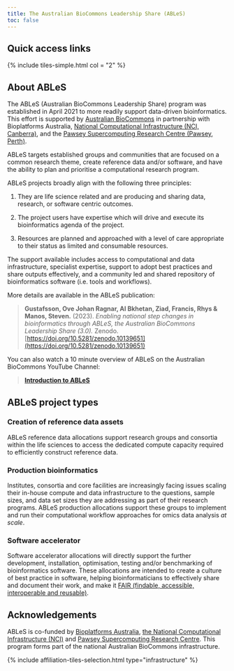 ```yaml
---
title: The Australian BioCommons Leadership Share (ABLeS)
toc: false
---
```


## Quick access links

{% include tiles-simple.html col = "2" %}


## About ABLeS

The ABLeS (Australian BioCommons Leadership Share) program was established in April 2021 to more readily support data-driven bioinformatics. This effort is supported by [Australian BioCommons](https://www.biocommons.org.au/) in partnership with Bioplatforms Australia, [National Computational Infrastructure (NCI, Canberra)](https://nci.org.au/), and the [Pawsey Supercomputing Research Centre (Pawsey, Perth)](https://pawsey.org.au/). 

ABLeS targets established groups and communities that are focused on a common research theme, create reference data and/or software, and have the ability to plan and prioritise a computational research program.

ABLeS projects broadly align with the following three principles:

1. They are life science related and are producing and sharing data, research, or software centric outcomes.

2. The project users have expertise which will drive and execute its bioinformatics agenda of the project.

3. Resources are planned and approached with a level of care appropriate to their status as limited and consumable resources.

The support available includes access to computational and data infrastructure, specialist expertise, support to adopt best practices and share outputs effectively, and a community led and shared repository of bioinformatics software (i.e. tools and workflows).

More details are available in the ABLeS publication:

> **Gustafsson, Ove Johan Ragnar, Al Bkhetan, Ziad, Francis, Rhys & Manos, Steven.** (2023). *Enabling national step changes in bioinformatics through ABLeS, the Australian BioCommons Leadership Share (3.0).* Zenodo. [https://doi.org/10.5281/zenodo.10139651](https://doi.org/10.5281/zenodo.10139651)

You can also watch a 10 minute overview of ABLeS on the Australian BioCommons YouTube Channel:
>**[Introduction to ABLeS](https://youtu.be/fvUfzpaHz3U)**


## ABLeS project types

### Creation of reference data assets

ABLeS reference data allocations support research groups and consortia within the life sciences to access the dedicated compute capacity required to efficiently construct reference data.

### Production bioinformatics

Institutes, consortia and core facilities are increasingly facing issues scaling their in-house compute and data infrastructure to the questions, sample sizes, and data set sizes they are addressing as part of their research programs. ABLeS production allocations support these groups to implement and run their computational workflow approaches for omics data analysis *at scale*.

### Software accelerator

Software accelerator allocations will directly support the further development, installation, optimisation, testing and/or benchmarking of bioinformatics software. These allocations are intended to create a culture of best practice in software, helping bioinformaticians to effectively share and document their work, and make it [FAIR (findable, accessible, interoperable and reusable)](https://doi.org/10.1038/s41597-022-01710-x).


## Acknowledgements

ABLeS is co-funded by <a href="https://bioplatforms.com/biocommons/">Bioplatforms Australia</a>, <a href="https://nci.org.au/">the National Computational Infrastructure (NCI)</a> and <a href="https://pawsey.org.au/">Pawsey Supercomputing Research Centre</a>. This program forms part of the national Australian BioCommons infrastructure.



{% include affiliation-tiles-selection.html type="infrastructure" %}



